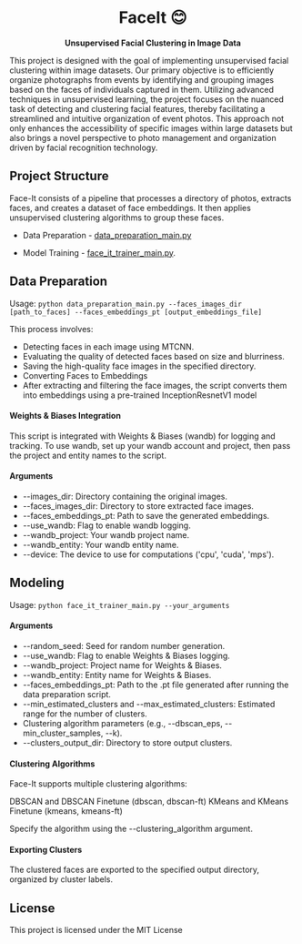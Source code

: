 <h1 align="center">
  FaceIt 😊
</h1>

<p align="center">
  <strong>Unsupervised Facial Clustering in Image Data</strong>
</p>

<p align="left">
This project is designed with the goal of implementing unsupervised facial clustering within image datasets. Our primary objective is to efficiently organize photographs from events by identifying and grouping images based on the faces of individuals captured in them. Utilizing advanced techniques in unsupervised learning, the project focuses on the nuanced task of detecting and clustering facial features, thereby facilitating a streamlined and intuitive organization of event photos. This approach not only enhances the accessibility of specific images within large datasets but also brings a novel perspective to photo management and organization driven by facial recognition technology.
</p>

## Project Structure

Face-It consists of a pipeline that processes a directory of photos, extracts faces, and creates a dataset of face embeddings. It then applies unsupervised clustering algorithms to group these faces.

- Data Preparation - [data_preparation_main.py](https://github.com/shirabroner/FaceIt/blob/main/data_preparation_main.py) 

- Model Training - [face_it_trainer_main.py](https://github.com/shirabroner/FaceIt/blob/main/face_it_trainer_main.py). 

## Data Preparation

Usage:
`python data_preparation_main.py --faces_images_dir [path_to_faces] --faces_embeddings_pt [output_embeddings_file]`

This process involves:

- Detecting faces in each image using MTCNN.
- Evaluating the quality of detected faces based on size and blurriness.
- Saving the high-quality face images in the specified directory.
- Converting Faces to Embeddings
- After extracting and filtering the face images, the script converts them into embeddings using a pre-trained InceptionResnetV1 model

#### Weights & Biases Integration
This script is integrated with Weights & Biases (wandb) for logging and tracking. To use wandb, set up your wandb account and project, then pass the project and entity names to the script.

#### Arguments
- --images_dir: Directory containing the original images.
- --faces_images_dir: Directory to store extracted face images.
- --faces_embeddings_pt: Path to save the generated embeddings.
- --use_wandb: Flag to enable wandb logging.
- --wandb_project: Your wandb project name.
- --wandb_entity: Your wandb entity name.
- --device: The device to use for computations ('cpu', 'cuda', 'mps').

## Modeling
Usage:
`python face_it_trainer_main.py --your_arguments`

#### Arguments
- --random_seed: Seed for random number generation.
- --use_wandb: Flag to enable Weights & Biases logging.
- --wandb_project: Project name for Weights & Biases.
- --wandb_entity: Entity name for Weights & Biases.
- --faces_embeddings_pt: Path to the .pt file generated after running the data preparation script.
- --min_estimated_clusters and --max_estimated_clusters: Estimated range for the number of clusters.
- Clustering algorithm parameters (e.g., --dbscan_eps, --min_cluster_samples, --k).
- --clusters_output_dir: Directory to store output clusters.

#### Clustering Algorithms
Face-It supports multiple clustering algorithms:

DBSCAN and DBSCAN Finetune (dbscan, dbscan-ft)
KMeans and KMeans Finetune (kmeans, kmeans-ft)

Specify the algorithm using the --clustering_algorithm argument.

#### Exporting Clusters
The clustered faces are exported to the specified output directory, organized by cluster labels.

## License

This project is licensed under the MIT License




